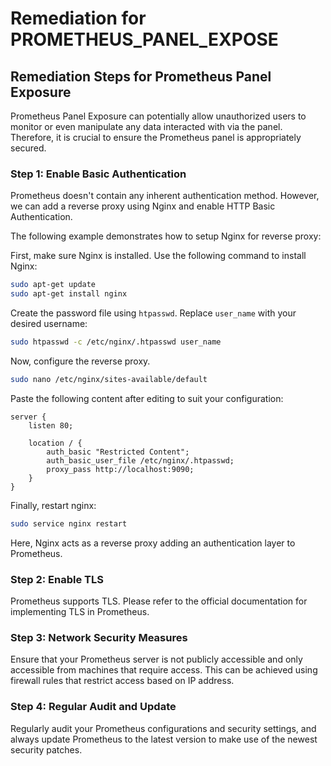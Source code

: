 # Remediation for PROMETHEUS_PANEL_EXPOSE

## Remediation Steps for Prometheus Panel Exposure

Prometheus Panel Exposure can potentially allow unauthorized users to monitor or even manipulate any data interacted with via the panel. Therefore, it is crucial to ensure the Prometheus panel is appropriately secured.

### Step 1: Enable Basic Authentication
Prometheus doesn't contain any inherent authentication method. However, we can add a reverse proxy using Nginx and enable HTTP Basic Authentication.

The following example demonstrates how to setup Nginx for reverse proxy:

First, make sure Nginx is installed. Use the following command to install Nginx:

```bash
sudo apt-get update
sudo apt-get install nginx
```

Create the password file using `htpasswd`. Replace `user_name` with your desired username:

```bash
sudo htpasswd -c /etc/nginx/.htpasswd user_name
```

Now, configure the reverse proxy.

```bash
sudo nano /etc/nginx/sites-available/default
```
Paste the following content after editing to suit your configuration:

```nginx
server {
    listen 80;

    location / {
        auth_basic "Restricted Content";
        auth_basic_user_file /etc/nginx/.htpasswd;
        proxy_pass http://localhost:9090;
    }
}
```
Finally, restart nginx:

```bash
sudo service nginx restart
```

Here, Nginx acts as a reverse proxy adding an authentication layer to Prometheus.

### Step 2: Enable TLS
Prometheus supports TLS. Please refer to the official documentation for implementing TLS in Prometheus.

### Step 3: Network Security Measures
Ensure that your Prometheus server is not publicly accessible and only accessible from machines that require access. This can be achieved using firewall rules that restrict access based on IP address.

### Step 4: Regular Audit and Update
Regularly audit your Prometheus configurations and security settings, and always update Prometheus to the latest version to make use of the newest security patches.